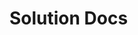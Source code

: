 # Solution Docs

<!-- You can include documentation, additional setup instructions, notes etc. here -->

<!-- 
* Medium article on Object Composition *
 
 https://medium.com/code-monkey/object-composition-in-javascript-2f9b9077b5e6 
-->

<!-- 
* Medium article about class v. prototypal inheritance *
	
	https://medium.com/javascript-scene/master-the-javascript-interview-what-s-the-difference-between-class-prototypal-inheritance-e4cd0a7562e9 
-->

<!-- 
* jQuery docs about event delegation *
https://learn.jquery.com/events/event-delegation/ 
-->

<!-- 
* stackoverflow for finding first child of this *
https://stackoverflow.com/questions/2275702/jquery-first-child-of-this
 -->